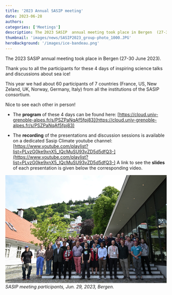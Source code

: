 ```yaml
---
title: '2023 Annual SASIP meeting'
date: 2023-06-28
authors:
categories: ['Meetings']
description: The 2023 SASIP  annual meeting took place in Bergen  (27-30 June 2023). A lot of exciting science, fruitful discussions and fun to meet all in person again!
thumbnail: 'images/news/SASIP2023_group-photo_1000.JPG'
heroBackground: '/images/ice-bandeau.png'
---
```


The 2023 SASIP  annual meeting took place in  Bergen  (27-30 June 2023).

Thank you to all the participants for these 4 days of inspiring science talks and discussions about sea ice!

This year we had about 60 participants of 7 countries (France, US, New Zeland, UK, Norway, Germany, Italy) from all the institutions of the SASIP consortium. 

Nice to see each other in person! 

* The __program__ of these 4 days can be found here: [https://cloud.univ-grenoble-alpes.fr/s/PSZPaNqAf5fpj83](https://cloud.univ-grenoble-alpes.fr/s/PSZPaNqAf5fpj83)

* The __recording__ of the presentations and discussion sessions is available on a dedicated  Sasip Climate youtube channel: [https://www.youtube.com/playlist?list=PLvzG0ke9xnX5_IQcMuSU93vZD5d5dfQ3-](https://www.youtube.com/playlist?list=PLvzG0ke9xnX5_IQcMuSU93vZD5d5dfQ3-)
A link to see the __slides__ of each presentation is given  below the corresponding video.

![meeting_pic](/images/news/SASIP2023_group-photo_1000.JPG)
_SASIP meeting participants, Jun. 29, 2023, Bergen._

